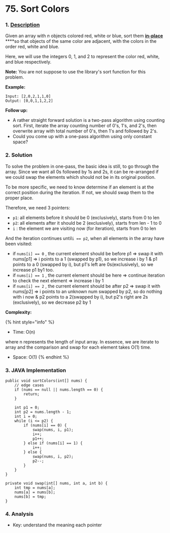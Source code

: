 # 75. Sort Colors

### 1. [Description](https://leetcode.com/problems/sort-colors/description/)

Given an array with _n_ objects colored red, white or blue, sort them [**in-place**](https://en.wikipedia.org/wiki/In-place_algorithm) ****so that objects of the same color are adjacent, with the colors in the order red, white and blue.

Here, we will use the integers 0, 1, and 2 to represent the color red, white, and blue respectively.

**Note:** You are not suppose to use the library's sort function for this problem.

**Example:**

```text
Input: [2,0,2,1,1,0]
Output: [0,0,1,1,2,2]
```

**Follow up:**

* A rather straight forward solution is a two-pass algorithm using counting sort. First, iterate the array counting number of 0's, 1's, and 2's, then overwrite array with total number of 0's, then 1's and followed by 2's.
* Could you come up with a one-pass algorithm using only constant space?



### 2. Solution

To solve the problem in one-pass, the basic idea is still, to go through the array. Since we want all 0s followed by 1s and 2s, it can be re-arranged if we could swap the elements which should not be in its original position. 

To be more specific, we need to know determine if an element is at the correct position during the iteration. If not, we should swap them to the proper place.

Therefore, we need 3 pointers:

* `p1`: all elements before it should be 0 \(exclusively\), starts from 0 to len
* `p2`: all elements after it should be 2 \(exclusively\), starts from len - 1 to 0
* `i` : the element we are visiting now \(for iteration\), starts from 0 to len

And the iteration continues until`i == p2`, when all elements in the array have been visited:

* if `nums[i] == 0` , the current element should be before p1 =&gt; swap it with nums\[p1\] =&gt; i points to a 1 \(swapped by p1\), so we increase i by 1 & p1 points to a 0 \(swapped by i\), but p1's left are 0s\(exclusively\), so we increase p1 by1 too.
* if `nums[i] == 1` , the current element should be here =&gt; continue iteration to check the next element =&gt; increase i by 1
* if `nums[i] == 2` , the current element should be after p2 =&gt; swap it with nums\[p2\] =&gt; i points to an unknown num swapped by p2, so do nothing with i now & p2 points to a 2\(swapped by i\), but p2's right are 2s \(exclusively\), so we decrease p2 by 1

**Complexity:**

{% hint style="info" %}
* Time: O\(n\)  

where n represents the length of input array. In essence, we are iterate to array and the comparison and swap for each element takes O\(1\) time.

* Space: O\(1\) 
{% endhint %}



### 3. JAVA Implementation

```text
public void sortColors(int[] nums) {
    // edge cases
    if (nums == null || nums.length == 0) {
        return;
    }
        
    int p1 = 0;
    int p2 = nums.length - 1;
    int i = 0;
    while (i <= p2) {
        if (nums[i] == 0) {
            swap(nums, i, p1);
            i++;
            p1++;
        } else if (nums[i] == 1) {
            i++;
        } else {
            swap(nums, i, p2);
            p2--;
        }
    }
}
    
private void swap(int[] nums, int a, int b) {
    int tmp = nums[a];
    nums[a] = nums[b];
    nums[b] = tmp;
}
```



### 4. Analysis

* Key: understand the meaning each pointer

